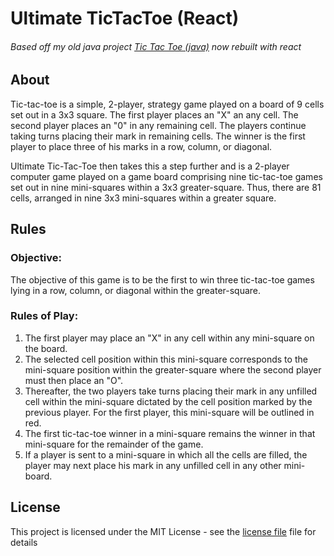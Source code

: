 # Ultimate TicTacToe (React)

###### Based off my old java project [Tic Tac Toe (java)](https://github.com/roryclaasen/TicTacToe) now rebuilt with react

## About

Tic-tac-toe is a simple, 2-player, strategy game played on a board of 9 cells set out in a 3x3 square. 
The first player
places an "X" an any cell. 
The second player places an "0" in any remaining cell. The players continue taking turns placing their mark in remaining cells. 
The winner is the first player to place three of his marks in a row, column, or diagonal.

Ultimate Tic-Tac-Toe then takes this a step further and is a 2-player computer game played on a game board comprising nine tic-tac-toe games set out in nine mini-squares within a 3x3 greater-square. 
Thus, there are 81 cells, arranged in nine 3x3 mini-squares within a greater square.

## Rules

### Objective:

The objective of this game is to be the first to win three tic-tac-toe games lying in a row, column, or diagonal within the greater-square.

### Rules of Play:

1.  The first player may place an "X" in any cell within any mini-square on the board.  
2.  The selected cell position within this mini-square corresponds to the mini-square position within the greater-square where the second player must then place an "O".
3.  Thereafter, the two players take turns placing their mark in any unfilled cell within the mini-square dictated by the cell position marked by the previous player.  For the first player, this mini-square will be outlined in red.
4.  The first tic-tac-toe winner in a mini-square remains the winner in that mini-square for the remainder of the game.
5.  If a player is sent to a mini-square in which all the cells are filled, the player may next place his mark in any unfilled cell in any other mini-board.

## License

This project is licensed under the MIT License - see the [license file](LICENSE) file for details
